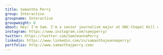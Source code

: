 ```yaml
---
title: Samantha Perry
group: Interactive
groupname: Interactive
groupweight: 0
about: Hey! I'm Sam. I'm a senior journalism major at UNC-Chapel Hill where I'm focusing on interactive media.
instagram: https://www.instagram.com/samjperry/
twitter: https://twitter.com/SamJeannePerry
linkedin: https://www.linkedin.com/in/samanthajeanneperry/
portfolio: http://www.samanthajperry.com/
---
```


